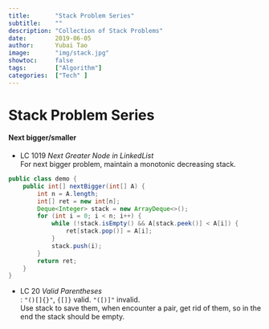 ```yaml
---
title:       "Stack Problem Series"
subtitle:    ""
description: "Collection of Stack Problems"
date:        2019-06-05
author:      Yubai Tao
image:       "img/stack.jpg"
showtoc:     false
tags:        ["Algorithm"]
categories:  ["Tech" ]
---
```

# Stack Problem Series

#### Next bigger/smaller

* LC 1019 *Next Greater Node in LinkedList*
<br> For next bigger problem, maintain a monotonic decreasing 
stack. 
```java
public class demo {
    public int[] nextBigger(int[] A) {
        int n = A.length;
        int[] ret = new int[n];
        Deque<Integer> stack = new ArrayDeque<>();
        for (int i = 0; i < n; i++) {
            while (!stack.isEmpty() && A[stack.peek()] < A[i]) {
                ret[stack.pop()] = A[i];
            }
            stack.push(i);
        }
        return ret;            
    }    
}
```

* LC 20 *Valid Parentheses*
<br>: `"()[]{}"`, `{[]}` valid. `"([)]"` invalid.
<br> Use stack to save them, 
when encounter a pair, get rid of them,
so in the end the stack should be empty.

